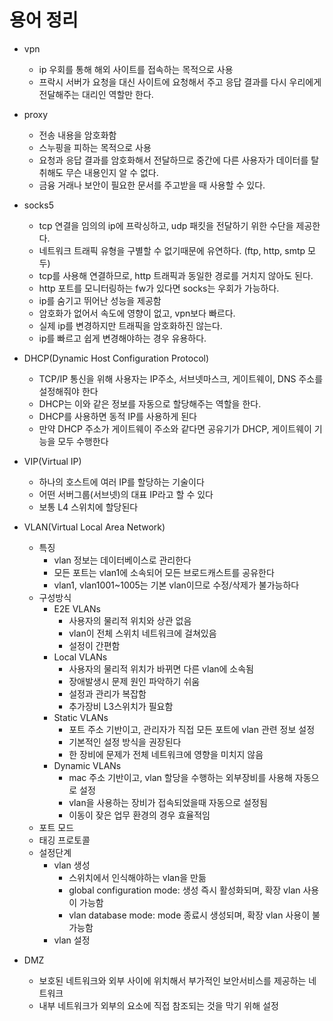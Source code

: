 # 용어 정리

- vpn
  - ip 우회를 통해 해외 사이트를 접속하는 목적으로 사용
  - 프락시 서버가 요청을 대신 사이트에 요청해서 주고 응답 결과를 다시 우리에게 전달해주는 대리인 역할만 한다.

- proxy
  - 전송 내용을 암호화함
  - 스누핑을 피하는 목적으로 사용
  - 요청과 응답 결과를 암호화해서 전달하므로 중간에 다른 사용자가 데이터를 탈취해도 무슨 내용인지 알 수 없다.
  - 금융 거래나 보안이 필요한 문서를 주고받을 때 사용할 수 있다.

- socks5
  - tcp 연결을 임의의 ip에 프락싱하고, udp 패킷을 전달하기 위한 수단을 제공한다.
  - 네트워크 트래픽 유형을 구별할 수 없기때문에 유연하다. (ftp, http, smtp 모두)
  - tcp를 사용해 연결하므로, http 트래픽과 동일한 경로를 거치지 않아도 된다.
  - http 포트를 모니터링하는 fw가 있다면 socks는 우회가 가능하다.
  - ip를 숨기고 뛰어난 성능을 제공함
  - 암호화가 없어서 속도에 영향이 없고, vpn보다 빠르다.
  - 실제 ip를 변경하지만 트래픽을 암호화하진 않는다.
  - ip를 빠르고 쉽게 변경해야하는 경우 유용하다.

- DHCP(Dynamic Host Configuration Protocol)
  - TCP/IP 통신을 위해 사용자는 IP주소, 서브넷마스크, 게이트웨이, DNS 주소를 설정해줘야 한다
  - DHCP는 이와 같은 정보를 자동으로 할당해주는 역할을 한다.
  - DHCP를 사용하면 동적 IP를 사용하게 된다
  - 만약 DHCP 주소가 게이트웨이 주소와 같다면 공유기가 DHCP, 게이트웨이 기능을 모두 수행한다

- VIP(Virtual IP)
  - 하나의 호스트에 여러 IP를 할당하는 기술이다
  - 어떤 서버그룹(서브넷)의 대표 IP라고 할 수 있다
  - 보통 L4 스위치에 할당된다
- VLAN(Virtual Local Area Network)
  - 특징
    - vlan 정보는 데이터베이스로 관리한다
    - 모든 포트는 vlan1에 소속되어 모든 브로드캐스트를 공유한다
    - vlan1, vlan1001~1005는 기본 vlan이므로 수정/삭제가 불가능하다
  - 구성방식
    - E2E VLANs
      - 사용자의 물리적 위치와 상관 없음
      - vlan이 전체 스위치 네트워크에 걸쳐있음
      - 설정이 간편함
    - Local VLANs
      - 사용자의 물리적 위치가 바뀌면 다른 vlan에 소속됨
      - 장애발생시 문제 원인 파악하기 쉬움
      - 설정과 관리가 복잡함
      - 추가장비 L3스위치가 필요함
    - Static VLANs
      - 포트 주소 기반이고, 관리자가 직접 모든 포트에 vlan 관련 정보 설정
      - 기본적인 설정 방식을 권장된다
      - 한 장비에 문제가 전체 네트워크에 영향을 미치지 않음
    - Dynamic VLANs
      - mac 주소 기반이고, vlan 할당을 수행하는 외부장비를 사용해 자동으로 설정
      - vlan을 사용하는 장비가 접속되었을때 자동으로 설정됨
      - 이동이 잦은 업무 환경의 경우 효율적임
  - 포트 모드
  - 태깅 프로토콜
  - 설정단계
    - vlan 생성
      - 스위치에서 인식해야하는 vlan을 만듦
      - global configuration mode: 생성 즉시 활성화되며, 확장 vlan 사용이 가능함
      - vlan database mode: mode 종료시 생성되며, 확장 vlan 사용이 불가능함
    - vlan 설정
- DMZ
  - 보호된 네트워크와 외부 사이에 위치해서 부가적인 보안서비스를 제공하는 네트워크
  - 내부 네트워크가 외부의 요소에 직접 참조되는 것을 막기 위해 설정
